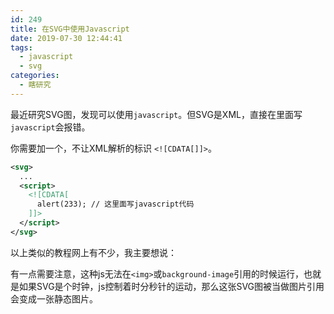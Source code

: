 ```yaml
---
id: 249
title: 在SVG中使用Javascript
date: 2019-07-30 12:44:41
tags:
  - javascript
  - svg
categories:
  - 瞎研究
---
```


最近研究SVG图，发现可以使用`javascript`。但SVG是XML，直接在里面写`javascript`会报错。

你需要加一个，不让XML解析的标识 <code>&lt;![CDATA[]]&gt;</code>。

<!--more-->

```xml
<svg>
  ...
  <script>
    <![CDATA[
      alert(233); // 这里面写javascript代码
    ]]>
  </script>
</svg>
```

以上类似的教程网上有不少，我主要想说：

有一点需要注意，这种js无法在`<img>`或`background-image`引用的时候运行，也就是如果SVG是个时钟，js控制着时分秒针的运动，那么这张SVG图被当做图片引用会变成一张静态图片。
